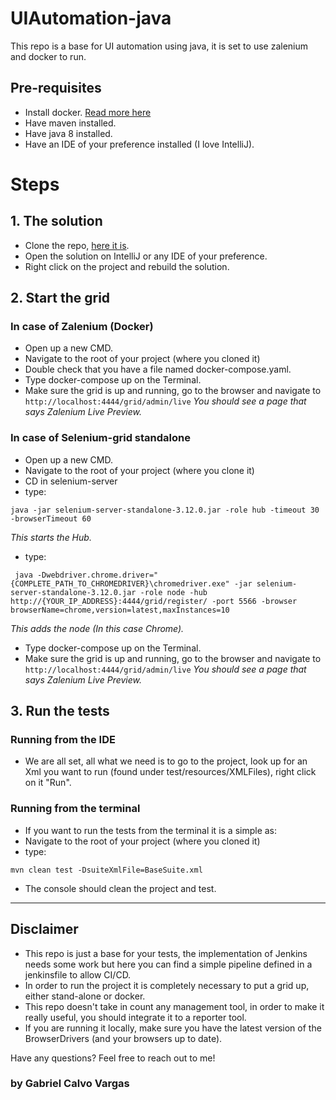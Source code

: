 # UIAutomation-java
This repo is a base for UI automation using java, it is set to use zalenium and docker to run.


## Pre-requisites
- Install docker. [Read more here](https://docs.docker.com/)
- Have maven installed.
- Have java 8 installed.
- Have an IDE of your preference installed (I love IntelliJ).



# Steps
## 1. The solution
- Clone the repo, [here it is](https://github.com/gcalvoCR/UIAutomation-java).
- Open the solution on IntelliJ or any IDE of your preference.
- Right click on the project and rebuild the solution.


## 2. Start the grid

### In case of Zalenium (Docker)

- Open up a new CMD.
- Navigate to the root of your project (where you cloned it)
- Double check that you have a file named docker-compose.yaml.
- Type docker-compose up on the Terminal.
- Make sure the grid is up and running, go to the browser and navigate to 
`http://localhost:4444/grid/admin/live`
   *You should see a page that says Zalenium Live Preview.*


### In case of Selenium-grid standalone

- Open up a new CMD.
- Navigate to the root of your project (where you clone it)
- CD in selenium-server
- type:
```
java -jar selenium-server-standalone-3.12.0.jar -role hub -timeout 30 -browserTimeout 60
```
*This starts the Hub.*
- type: 
```$xslt
 java -Dwebdriver.chrome.driver="{COMPLETE_PATH_TO_CHROMEDRIVER}\chromedriver.exe" -jar selenium-server-standalone-3.12.0.jar -role node -hub http://{YOUR_IP_ADDRESS}:4444/grid/register/ -port 5566 -browser browserName=chrome,version=latest,maxInstances=10
```
*This adds the node (In this case Chrome).*

- Type docker-compose up on the Terminal.
- Make sure the grid is up and running, go to the browser and navigate to ` http://localhost:4444/grid/admin/live `
    *You should see a page that says Zalenium Live Preview.*

## 3. Run the tests

### Running from the IDE

- We are all set, all what we need is to go to the project, look up for an Xml you want to run (found under test/resources/XMLFiles), right click on it "Run".

### Running from the terminal 

- If you want to run the tests from the terminal it is a simple as:
- Navigate to the root of your project (where you cloned it)
- type:
```
mvn clean test -DsuiteXmlFile=BaseSuite.xml
```
- The console should clean the project and test.


***

## Disclaimer

- This repo is just a base for your tests, the implementation of Jenkins needs some work but here you can find a simple pipeline defined in a jenkinsfile to allow CI/CD.
- In order to run the project it is completely necessary to put a grid up, either stand-alone or docker. 
- This repo doesn't take in count any management tool, in order to make it really useful, you should integrate it to a reporter tool.
- If you are running it locally, make sure you have the latest version of the BrowserDrivers (and your browsers up to date).

Have any questions? Feel free to reach out to me!


### by Gabriel Calvo Vargas


